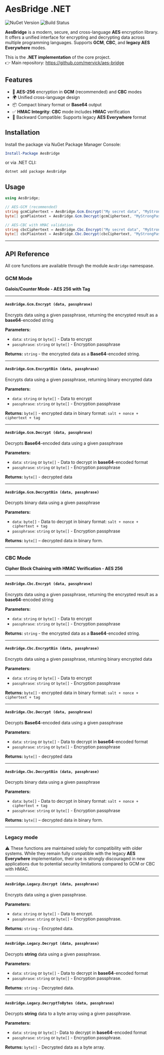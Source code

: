 # AesBridge .NET

![NuGet Version](https://img.shields.io/nuget/v/AesBridge.svg)
![Build Status](https://github.com/mervick/aes-bridge-dotnet/actions/workflows/dotnet-tests.yml/badge.svg)

**AesBridge** is a modern, secure, and cross-language **AES** encryption library. It offers a unified interface for encrypting and decrypting data across multiple programming languages. Supports **GCM**, **CBC**, and **legacy AES Everywhere** modes.

This is the **.NET implementation** of the core project.  
👉 Main repository: https://github.com/mervick/aes-bridge

## Features

- 🔐 **AES-256** encryption in **GCM** (recommended) and **CBC** modes
- 🌍 Unified cross-language design
- 📦 Compact binary format or **Base64** output
- ✅ **HMAC Integrity**: **CBC** mode includes **HMAC** verification
- 🔄 Backward Compatible: Supports legacy **AES Everywhere** format

## Installation

Install the package via NuGet Package Manager Console:

```powershell
Install-Package AesBridge
```

or via .NET CLI:

```bash
dotnet add package AesBridge
```

## Usage

```csharp
using AesBridge;

// AES-GCM (recommended)
string gcmCiphertext = AesBridge.Gcm.Encrypt("My secret data", "MyStrongPass");
byte[] gcmPlaintext = AesBridge.Gcm.Decrypt(gcmCiphertext, "MyStrongPass");

// AES-CBC with HMAC validation
string cbcCiphertext = AesBridge.Cbc.Encrypt("My secret data", "MyStrongPass");
byte[] cbcPlaintext = AesBridge.Cbc.Decrypt(cbcCiphertext, "MyStrongPass");
```

---

## API Reference

All core functions are available through the module `AesBridge` namespase.


### GCM Mode 

**Galois/Counter Mode - AES 256 with Tag**

---

<a name="api-gcm-encrypt"></a>
#### `AesBridge.Gcm.Encrypt (data, passphrase)`

Encrypts data using a given passphrase, returning the encrypted result as a **base64**-encoded string

**Parameters:**
- `data`: `string` or `byte[]` - Data to encrypt
- `passphrase`: `string` or `byte[]` - Encryption passphrase

**Returns:** `string` - the encrypted data as a **Base64**-encoded string.

---

<a name="api-gcm-encrypt-bin"></a>
#### `AesBridge.Gcm.EncryptBin (data, passphrase)`

Encrypts data using a given passphrase, returning binary encrypted data

**Parameters:**  
- `data`: `string` or `byte[]` - Data to encrypt
- `passphrase`: `string` or `byte[]` - Encryption passphrase

**Returns:** `byte[]` - encrypted data in binary format: `salt + nonce + ciphertext + tag`

---

<a name="api-gcm-decrypt"></a>
#### `AesBridge.Gcm.Decrypt (data, passphrase)`

Decrypts **Base64**-encoded data using a given passphrase

**Parameters:**  
- `data`: `string` or `byte[]` - Data to decrypt in **base64**-encoded format
- `passphrase`: `string` or `byte[]` - Encryption passphrase

**Returns:** `byte[]` - decrypted data 

---

<a name="api-gcm-decrypt-bin"></a>
#### `AesBridge.Gcm.DecryptBin (data, passphrase)`

Decrypts binary data using a given passphrase

**Parameters:**
- `data`: `byte[]` - Data to decrypt in binary format: `salt + nonce + ciphertext + tag`
- `passphrase`: `string` or `byte[]` - Encryption passphrase

**Returns:** `byte[]` – decrypted data in binary form.

---

### CBC Mode 

**Cipher Block Chaining with HMAC Verification - AES 256**

---

<a name="api-cbc-encrypt"></a>
#### `AesBridge.Cbc.Encrypt (data, passphrase)`

Encrypts data using a given passphrase, returning the encrypted result as a **base64**-encoded string

**Parameters:**
- `data`: `string` or `byte[]` - Data to encrypt
- `passphrase`: `string` or `byte[]` - Encryption passphrase

**Returns:** `string` - the encrypted data as a **Base64**-encoded string.

---

<a name="api-cbc-encrypt-bin"></a>
#### `AesBridge.Cbc.EncryptBin (data, passphrase)`

Encrypts data using a given passphrase, returning binary encrypted data

**Parameters:**  
- `data`: `string` or `byte[]` - Data to encrypt
- `passphrase`: `string` or `byte[]` - Encryption passphrase

**Returns:** `byte[]` - encrypted data in binary format: `salt + nonce + ciphertext + tag`

---

<a name="api-cbc-decrypt"></a>
#### `AesBridge.Cbc.Decrypt (data, passphrase)`

Decrypts **Base64**-encoded data using a given passphrase

**Parameters:**  
- `data`: `string` or `byte[]` - Data to decrypt in **base64**-encoded format
- `passphrase`: `string` or `byte[]` - Encryption passphrase

**Returns:** `byte[]` - decrypted data 

---

<a name="api-cbc-decrypt-bin"></a>
#### `AesBridge.Cbc.DecryptBin (data, passphrase)`

Decrypts binary data using a given passphrase

**Parameters:**
- `data`: `byte[]` - Data to decrypt in binary format: `salt + nonce + ciphertext + tag`
- `passphrase`: `string` or `byte[]` - Encryption passphrase

**Returns:** `byte[]` – decrypted data in binary form.

---

### Legacy mode

⚠️ These functions are maintained solely for compatibility with older systems. While they remain fully compatible with the legacy **AES Everywhere** implementation, their use is strongly discouraged in new applications due to potential security limitations compared to GCM or CBC with HMAC.

---

<a name="api-legacy-encrypt"></a>
#### `AesBridge.Legacy.Encrypt (data, passphrase)`

Encrypts data using a given passphrase.

**Parameters:**
- `data`: `string` or `byte[]` - Data to encrypt.
- `passphrase`: `string` or `byte[]` - Encryption passphrase.

**Returns:** `string` - Encrypted data.

---

<a name="api-legacy-decrypt"></a>
#### `AesBridge.Legacy.Decrypt (data, passphrase)`

Decrypts **string** data using a given passphrase.

**Parameters:**
- `data`: `string` or `byte[]` - Data to decrypt in **base64**-encoded format
- `passphrase`: `string` or `byte[]` - Encryption passphrase.

**Returns:** `string` - Decrypted data.

---

<a name="api-legacy-decrypt-to-bytes"></a>
#### `AesBridge.Legacy.DecryptToBytes (data, passphrase)`

Decrypts **string** data to a byte array using a given passphrase.

**Parameters:**
- `data`: `string`  or `byte[]`- Data to decrypt in **base64**-encoded format
- `passphrase`: `string` or `byte[]` - Encryption passphrase.

**Returns:** `byte[]` - Decrypted data as a byte array.


